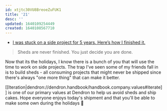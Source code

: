 ```yaml
---
id: xtjtc30VU8BreoeZuFUK1
title: '21'
desc: ''
updated: 1640109254449
created: 1640108567710
---
```


- [I was stuck on a side project for 5 years. Here’s how I finished it.](https://cassandraxia.com/writing/shed.html)

> Sheds are never finished. You just decide you are done.

Now that its the holidays, I know there is a bunch of you that will use the time to work on side projects. 
The trap I've seen some of my friends fall in is to build sheds - all consuming projects that might never be shipped since there's always "one more thing" that can make it better. 

[[Iteration|dendron://dendron.handbook/handbook.company.values#iterate]] is one of our primary values at Dendron to help us avoid sheds and ship cakes. Hope everyone enjoys today's shipment and that you'll be able to make some own during the holidays 🍰

